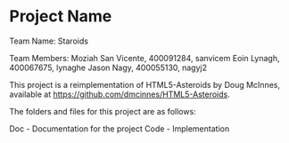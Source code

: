 # Project Name

Team Name: Staroids

Team Members:
Moziah San Vicente, 400091284, sanvicem
Eoin Lynagh, 400067675, lynaghe
Jason Nagy, 400055130, nagyj2


This project is a reimplementation of HTML5-Asteroids by Doug McInnes, available at https://github.com/dmcinnes/HTML5-Asteroids.

The folders and files for this project are as follows:

Doc - Documentation for the project
Code - Implementation
